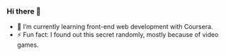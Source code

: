 ### Hi there 👋
- 🌱 I’m currently learning front-end web development with Coursera.
- ⚡ Fun fact: I found out this secret randomly, mostly because of video games.

<!--
**ttlektessov/ttlektessov** is a ✨ _special_ ✨ repository because its `README.md` (this file) appears on your GitHub profile.

Here are some ideas to get you started:

- 🔭 I’m currently working on ...
- 🌱 I’m currently learning ...
- 👯 I’m looking to collaborate on ...
- 🤔 I’m looking for help with ...
- 💬 Ask me about ...
- 📫 How to reach me: ...
- 😄 Pronouns: ...
- ⚡ Fun fact: ...
-->
